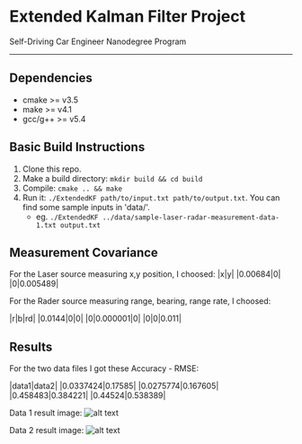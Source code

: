 # Extended Kalman Filter Project
Self-Driving Car Engineer Nanodegree Program

---

[//]: # (Image References)

[image1]: .ekf-data1.png "result plot data1"
[image2]: .ekf-data2.png "result plot data1"

## Dependencies

* cmake >= v3.5
* make >= v4.1
* gcc/g++ >= v5.4

## Basic Build Instructions

1. Clone this repo.
2. Make a build directory: `mkdir build && cd build`
3. Compile: `cmake .. && make`
4. Run it: `./ExtendedKF path/to/input.txt path/to/output.txt`. You can find
   some sample inputs in 'data/'.
    - eg. `./ExtendedKF ../data/sample-laser-radar-measurement-data-1.txt output.txt`

## Measurement Covariance

For the Laser source measuring x,y position, I choosed:
|x|y|
|0.00684|0|
|0|0.005489|

For the Rader source measuring range, bearing, range rate, I choosed:

|r|b|rd|
|0.0144|0|0|
|0|0.000001|0|
|0|0|0.011|

## Results

For the two data files I got these Accuracy - RMSE:

|data1|data2|
|0.0337424|0.17585|
|0.0275774|0.167605|
|0.458483|0.384221|
|0.44524|0.538389|

Data 1 result image:
![alt text][image1]

Data 2 result image:
![alt text][image2]


